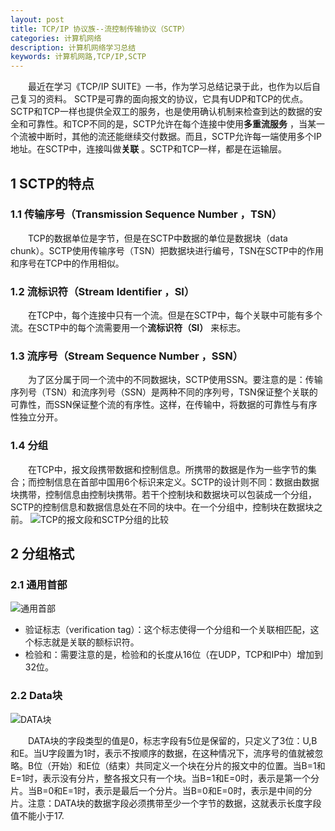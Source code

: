 ```yaml
---
layout: post
title: TCP/IP 协议族--流控制传输协议（SCTP）
categories: 计算机网络
description: 计算机网络学习总结
keywords: 计算机网路,TCP/IP,SCTP
---
```


　　最近在学习《TCP/IP SUITE》一书，作为学习总结记录于此，也作为以后自己复习的资料。
SCTP是可靠的面向报文的协议，它具有UDP和TCP的优点。SCTP和TCP一样也提供全双工的服务，也是使用确认机制来检查到达的数据的安全和可靠性。和TCP不同的是，SCTP允许在每个连接中使用**多重流服务** ，当某一个流被中断时，其他的流还能继续交付数据。而且，SCTP允许每一端使用多个IP地址。在SCTP中，连接叫做**关联** 。SCTP和TCP一样，都是在运输层。

## 1 SCTP的特点
	
### 1.1 传输序号（Transmission Sequence Number ，TSN）

　　TCP的数据单位是字节，但是在SCTP中数据的单位是数据块（data chunk）。SCTP使用传输序号（TSN）把数据块进行编号，TSN在SCTP中的作用和序号在TCP中的作用相似。

### 1.2 流标识符（Stream Identifier ，SI）

　　在TCP中，每个连接中只有一个流。但是在SCTP中，每个关联中可能有多个流。在SCTP中的每个流需要用一个**流标识符（SI）** 来标志。

### 1.3 流序号（Stream Sequence Number ，SSN）

　　为了区分属于同一个流中的不同数据块，SCTP使用SSN。要注意的是：传输序列号（TSN）和流序列号（SSN）是两种不同的序列号，TSN保证整个关联的可靠性，而SSN保证整个流的有序性。这样，在传输中，将数据的可靠性与有序性独立分开。

### 1.4 分组

　　在TCP中，报文段携带数据和控制信息。所携带的数据是作为一些字节的集合；而控制信息在首部中国用6个标识来定义。SCTP的设计则不同：数据由数据块携带，控制信息由控制块携带。若干个控制块和数据块可以包装成一个分组，SCTP的控制信息和数据信息处在不同的块中。在一个分组中，控制块在数据块之前。
![TCP的报文段和SCTP分组的比较](http://i.imgur.com/ZWdaZZV.png)

## 2 分组格式

### 2.1 通用首部
![通用首部](http://i.imgur.com/IhgjyVD.png)

- 验证标志（verification tag）：这个标志使得一个分组和一个关联相匹配，这个标志就是关联的额标识符。
- 检验和：需要注意的是，检验和的长度从16位（在UDP，TCP和IP中）增加到32位。

### 2.2 Data块
![DATA块](http://i.imgur.com/oeophqO.png)

　　DATA块的字段类型的值是0，标志字段有5位是保留的，只定义了3位：U,B和E。当U字段置为1时，表示不按顺序的数据，在这种情况下，流序号的值就被忽略。B位（开始）和E位（结束）共同定义一个块在分片的报文中的位置。当B=1和E=1时，表示没有分片，整各报文只有一个块。当B=1和E=0时，表示是第一个分片。当B=0和E=1时，表示是最后一个分片。当B=0和E=0时，表示是中间的分片。注意：DATA块的数据字段必须携带至少一个字节的数据，这就表示长度字段值不能小于17.
